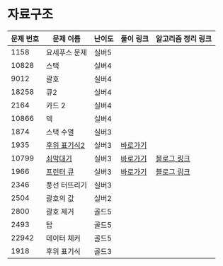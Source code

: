 # 자료구조

문제 번호 | 문제 이름 | 난이도 | 풀이 링크 | 알고리즘 정리 링크
---|---|---|---|---
1158 | 요세푸스 문제 | 실버5 |
10828 | 스택 | 실버4 |
9012 | 괄호 | 실버4 |
18258 | 큐2 | 실버4 |
2164 | 카드 2 | 실버4 |
10866 | 덱 | 실버4 |
1874 | 스택 수열 | 실버3 |
1935 | [후위 표기식2](https://www.acmicpc.net/problem/1935) | 실버3 | [바로가기](https://github.com/ap3334/baekjoon/blob/main/%EC%9E%90%EB%A3%8C%EA%B5%AC%EC%A1%B0/1935.cpp)
10799 | [쇠막대기](https://www.acmicpc.net/problem/10799) | 실버3 | [바로가기](https://github.com/ap3334/baekjoon/blob/main/%EC%9E%90%EB%A3%8C%EA%B5%AC%EC%A1%B0/10799.cpp) | [블로그 링크](https://velog.io/@ap3334/%EB%B0%B1%EC%A4%80-C-10799.-%EC%87%A0%EB%A7%89%EB%8C%80%EA%B8%B0)
1966 | [프린터 큐](https://www.acmicpc.net/problem/1966) | 실버3 | [바로가기](https://github.com/ap3334/baekjoon/blob/main/%EC%9E%90%EB%A3%8C%EA%B5%AC%EC%A1%B0/1966.cpp) | [블로그 링크](https://velog.io/@ap3334/%EB%B0%B1%EC%A4%80-C-1966.-%ED%94%84%EB%A6%B0%ED%84%B0-%ED%81%90)
2346 | 풍선 터뜨리기 | 실버3 |
2504 | 괄호의 값 | 실버2 |
2800 | 괄호 제거 | 골드5 |
2493 | 탑 | 골드5 |
22942 | 데이터 체커 | 골드5 |
1918 | 후위 표기식 | 골드3 |
